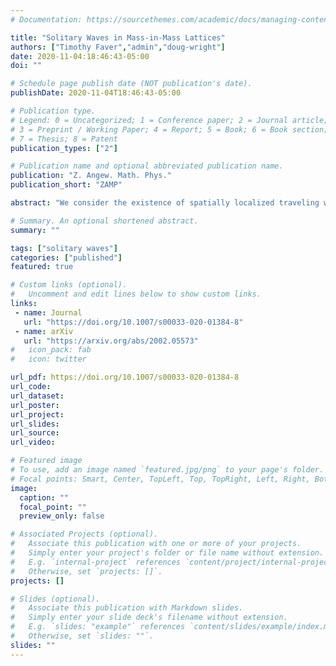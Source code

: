 ```yaml
---
# Documentation: https://sourcethemes.com/academic/docs/managing-content/

title: "Solitary Waves in Mass-in-Mass Lattices"
authors: ["Timothy Faver","admin","doug-wright"]
date: 2020-11-04:18:46:43-05:00
doi: ""

# Schedule page publish date (NOT publication's date).
publishDate: 2020-11-04T18:46:43-05:00

# Publication type.
# Legend: 0 = Uncategorized; 1 = Conference paper; 2 = Journal article;
# 3 = Preprint / Working Paper; 4 = Report; 5 = Book; 6 = Book section;
# 7 = Thesis; 8 = Patent
publication_types: ["2"]

# Publication name and optional abbreviated publication name.
publication: "Z. Angew. Math. Phys."
publication_short: "ZAMP"

abstract: "We consider the existence of spatially localized traveling wave solutions of the mass-in-mass lattice. Under an anti-resonance condition first discovered by Kevrekidis, Stefanov and Xu, we prove that such solutions exist in two distinguished limits, the first where the mass of the internal resonator is small and the second where the internal spring is very stiff. We then numerically simulate the solutions and these simulations indicate that the anti-resonant traveling waves are weakly unstable."

# Summary. An optional shortened abstract.
summary: ""

tags: ["solitary waves"]
categories: ["published"]
featured: true

# Custom links (optional).
#   Uncomment and edit lines below to show custom links.
links:
 - name: Journal
   url: "https://doi.org/10.1007/s00033-020-01384-8"
 - name: arXiv
   url: "https://arxiv.org/abs/2002.05573"
#   icon_pack: fab
#   icon: twitter

url_pdf: https://doi.org/10.1007/s00033-020-01384-8
url_code:
url_dataset:
url_poster:
url_project:
url_slides:
url_source:
url_video:

# Featured image
# To use, add an image named `featured.jpg/png` to your page's folder. 
# Focal points: Smart, Center, TopLeft, Top, TopRight, Left, Right, BottomLeft, Bottom, BottomRight.
image:
  caption: ""
  focal_point: ""
  preview_only: false

# Associated Projects (optional).
#   Associate this publication with one or more of your projects.
#   Simply enter your project's folder or file name without extension.
#   E.g. `internal-project` references `content/project/internal-project/index.md`.
#   Otherwise, set `projects: []`.
projects: []

# Slides (optional).
#   Associate this publication with Markdown slides.
#   Simply enter your slide deck's filename without extension.
#   E.g. `slides: "example"` references `content/slides/example/index.md`.
#   Otherwise, set `slides: ""`.
slides: ""
---
```

